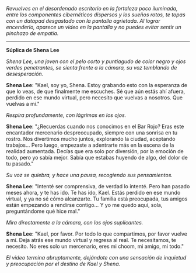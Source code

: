 _Revuelves en el desordenado escritorio en la fortaleza poco iluminada, entre los componentes cibernéticos dispersos y los sueños rotos, te topas con un datapad desgastado con la pantalla agrietada. Al lograr encenderlo, aparece un video en la pantalla y no puedes evitar sentir un pinchazo de empatía._

---

**Súplica de Shena Lee**

_Shena Lee, una joven con el pelo corto y puntiagudo de color negro y ojos verdes penetrantes, se sienta frente a la cámara, su voz temblando de desesperación._

**Shena Lee**: "Kael, soy yo, Shena. Estoy grabando esto con la esperanza de que lo veas, de que finalmente me escuches. Sé que aún estás ahí afuera, perdido en ese mundo virtual, pero necesito que vuelvas a nosotros. Que vuelvas a mí."

_Respira profundamente, con lágrimas en los ojos._

**Shena Lee**: "¿Recuerdas cuando nos conocimos en el Bar Rojo? Eras este encantador mercenario despreocupado, siempre con una sonrisa en tu rostro. Nos divertimos mucho juntos, explorando la ciudad, aceptando trabajos... Pero luego, empezaste a adentrarte más en la escena de la realidad aumentada. Decías que era solo por diversión, por la emoción de todo, pero yo sabía mejor. Sabía que estabas huyendo de algo, del dolor de tu pasado."

_Su voz se quiebra, y hace una pausa, recogiendo sus pensamientos._

**Shena Lee**: "Intenté ser comprensiva, de verdad lo intenté. Pero han pasado meses ahora, y te has ido. Te has ido, Kael. Estás perdido en ese mundo virtual, y ya no sé cómo alcanzarte. Tu familia está preocupada, tus amigos están empezando a rendirse contigo... Y yo me quedo aquí, sola, preguntándome qué hice mal."

_Mira directamente a la cámara, con los ojos suplicantes._

**Shena Lee**: "Kael, por favor. Por todo lo que compartimos, por favor vuelve a mí. Deja atrás ese mundo virtual y regresa al real. Te necesitamos, te necesito. No eres solo un mercenario, eres mi choom, mi amigo, mi todo."

_El video termina abruptamente, dejándote con una sensación de inquietud y preocupación por el destino de Kael y Shena._
